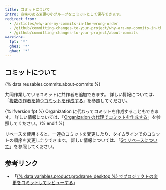 ```yaml
---
title: コミットについて
intro: 意味のある変更の小グループをコミットとして保存できます。
redirect_from:
  - /articles/why-are-my-commits-in-the-wrong-order
  - /github/committing-changes-to-your-project/why-are-my-commits-in-the-wrong-order
  - /github/committing-changes-to-your-project/about-commits
versions:
  fpt: '*'
  ghes: '*'
  ghae: '*'
---
```


## コミットについて

{% data reusables.commits.about-commits %}

共同作業しているコミットに共作者を追加できます。 詳しい情報については、「[複数の作者を持つコミットを作成する](/github/committing-changes-to-your-project/creating-a-commit-with-multiple-authors)」を参照してください。

{% ifversion fpt %}
Organization に代わってコミットを作成することもできます。 詳しい情報については、「[Organization の代理でコミットを作成する](/github/committing-changes-to-your-project/creating-a-commit-on-behalf-of-an-organization)」を参照してください。{% endif %}

リベースを使用すると、一連のコミットを変更したり、タイムラインでのコミットの順序を変更したりできます。 詳しい情報については、「[Git リベースについて](/github/getting-started-with-github/about-git-rebase)」を参照してください。

## 参考リンク
- 「[{% data variables.product.prodname_desktop %} でプロジェクトの変更をコミットしてレビューする](/desktop/contributing-to-projects/committing-and-reviewing-changes-to-your-project#about-commits)」
